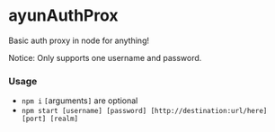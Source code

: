 # ayunAuthProx
Basic auth proxy in node for anything!

Notice: Only supports one username and password.

### Usage

- `npm i`
`[`arguments`]` are optional
- `npm start [username] [password] [http://destination:url/here] [port] [realm]`
